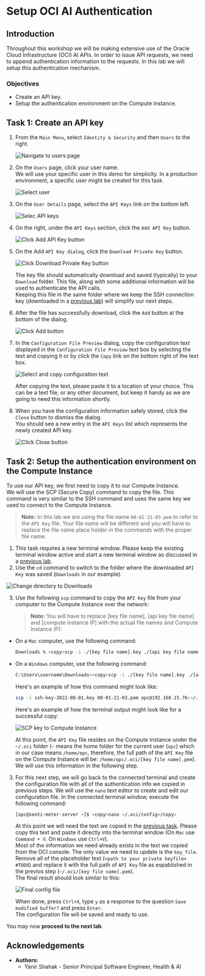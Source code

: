 # Setup OCI AI Authentication

## Introduction

Throughout this workshop we will be making extensive use of the Oracle Cloud Infrastructure (OCI) AI APIs. In order to issue API requests, we need to append authentication information to the requests. In this lab we will setup this authentication mechanism.

### Objectives

* Create an API key.
* Setup the authentication environment on the Compute Instance.

## Task 1: Create an API key

1. From the `Main Menu`, select `Identity & Security` and then `Users` to the right.

    ![Navigate to users page](images/navigate-to-users-page.png "Navigate to users page")

2. On the `Users` page, click your user name.  
We will use your specific user in this demo for simplicity. In a production environment, a specific user might be created for this task.

    ![Select user](images/select-user.png "Select user")

3. On the `User Details` page, select the `API Keys` link on the bottom left.

    ![Selec API keys](images/select-api-keys.png "Select API keys")

4. On the right, under the `API Keys` section, click the `Add API Key` button.

    ![Click Add API Key button](images/click-add-api-key-button.png "Click Add API Key button")

5. On the Add `API Key dialog`, click the `Download Private Key` button.

    ![Click Download Private Key button](images/click-download-private-key.png "Click Download Private Key button")

    The key file should automatically download and saved (typically) to your `Download` folder. This file, along with some additional information will be used to authenticate the API calls.  
    Keeping this file in the same folder where we keep the SSH connection key (downloaded in a [previous lab](?lab=create-and-connect-to-an-oci-compute-instance#Task1:CreateanOCIComputeInstance)) will simplify our next steps.

6. After the file has successfully download, click the `Add` button at the bottom of the dialog.

    ![Click Add button](images/click-add-button.png "Click Add button")

7. In the `Configuration File Preview` dialog, copy the configuration text displayed in the `Configuration File Preview` text box by selecting the text and copying it or by click the `Copy` link on the bottom right of the text box.

    ![Select and copy configuration text](images/select-and-copy-configuration-text.png "Select and copy configuration text")

    After copying the text, please paste it to a location of your choice. This can be a text file, or any other document, but keep it handy as we are going to need this information shortly.

8. When you have the configuration information safely stored, click the `Close` button to dismiss the dialog.  
You should see a new entry in the `API Keys` list which represents the newly created API key.

    ![Click Close button](images/click-close-button.png "Click Close button")

## Task 2: Setup the authentication environment on the Compute Instance

To use our API key, we first need to copy it to our Compute Instance.  
We will use the SCP (Secure Copy) command to copy the file. This command is very similar to the SSH command and uses the same key we used to connect to the Compute Instance.

> **Note:** In this lab we are using the file name `08-01-21-03.pem` to refer to the `API Key` file. Your file name will be different and you will have to replace the file name place holder in the commands with the proper file name.

1. This task requires a new terminal window. Please keep the existing terminal window active and start a new terminal window as discussed in a [previous lab](?lab=create-and-connect-to-an-oci-compute-instance#Task2:ConnecttotheComputeInstanceusingSSH).
2. Use the `cd` command to switch to the folder where the downloaded `API Key` was saved (`Downloads` in our example).

![Change directory to Downloads](images/cd-downloads.png "Change directory to Downloads")

3. Use the following `scp` command to copy the `API Key` file from your computer to the Compute Instance over the network:

    > **Note:** You will have to replace [key file name], [api key file name] and [compute instance IP] with the actual file names and Compute Instance IP):

* On a `Mac` computer, use the following command:

    ```bash
    Downloads % <copy>scp -i ./[key file name].key ./[api key file name].pem opc@[compute instance IP]:~/.oci</copy>
    ```

* On a `Windows` computer, use the following command:

    ```bash
    C:\Users\username\Downloads><copy>scp -i ./[key file name].key ./[api key file name].pem opc@[compute instance IP]:~/.oci</copy>
    ```

    Here's an example of how this command might look like:

    ```bash
    scp -i ssh-key-2022-08-01.key 08-01-21-03.pem opc@192.168.15.76:~/.oci</copy>
    ```

    Here's an example of how the terminal output might look like for a successful copy:

    ![SCP key to Compute Instance](images/scp-key-to-compute-instance.png "SCP key to Compute Instance")

    At this point, the `API Key` file resides on the Compute Instance under the `~/.oci` folder (`~` means the home folder for the current user (`opc`) which in our case means `/home/opc`, therefore, the full path of the `API Key` file on the Compute Instance will be: `/home/opc/.oci/[key file name].pem`). We will use this information in the following step.

3. For this next step, we will go back to the connected terminal and create the configuration file with all of the authentication info we copied in previous steps. We will use the `nano` text editor to create and edit our configuration file.
In the connected terminal window, execute the following command:

    ```bash
    [opc@senti-meter-server ~]$ <copy>nano ~/.oci/config</copy>
    ```

    At this point we will need the text we copied in the [previous task](#Task1:CreateanAPIkey). Please copy this text and paste it directly into the terminal window (On `Mac` use `Command + V`. On `Windows` use `Ctrl+V`).  
    Most of the information we need already exists in the text we copied from the OCI console. The only value we need to update is the `key_file`. Remove all of the placeholder text (`<path to your private keyfile> #TODO`) and replace it with the full path of `API Key` file as espablished in the previos step (`~/.oci/[key file name].pem`).  
    The final result should look similar to this:

    ![Final config file](images/final-config-file.png "Final config file")

    When done, press `Ctrl+X`, type `y` as a response to the question `Save modified buffer?` and press `Enter`.  
    The configuration file will be saved and ready to use.

You may now **proceed to the next lab**.

## Acknowledgements

* **Authors:**
	* Yanir Shahak - Senior Principal Software Engineer, Health & AI